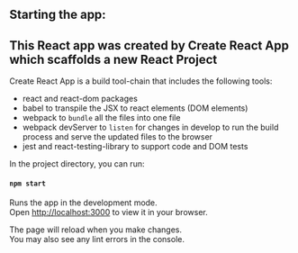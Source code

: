## Starting the app:

## This React app was created by Create React App which scaffolds a new React Project

Create React App is a build tool-chain that includes the following tools:

- react and react-dom packages
- babel to transpile the JSX to react elements (DOM elements)
- webpack to ```bundle``` all the files into one file
- webpack devServer to ```listen``` for changes in develop to run the build process and serve the updated files to the browser
- jest and react-testing-library to support code and DOM tests

In the project directory, you can run:

#### `npm start`

Runs the app in the development mode.\
Open [http://localhost:3000](http://localhost:3000) to view it in your browser.

The page will reload when you make changes.\
You may also see any lint errors in the console.
